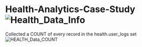 # Health-Analytics-Case-Study![Health_Data_Info](https://user-images.githubusercontent.com/85455439/131537361-29674a1f-12b5-4eaf-a820-c228cded18a4.png)

Collected a COUNT of every record in the health.user_logs set ![HEALTH_Data_COUNT](https://user-images.githubusercontent.com/85455439/131539652-9894ae8d-2a8d-4850-8a6d-e4eeb27d3dae.png)
